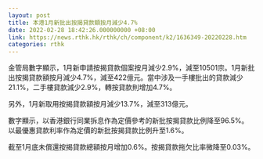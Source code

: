 ```yaml
---
layout: post
title: 本港1月新批出按揭貸款額按月減少4.7%
date: 2022-02-28 18:42:26.000000000 +08:00
link: https://news.rthk.hk/rthk/ch/component/k2/1636349-20220228.htm
categories: rthk
---
```


金管局數字顯示，1月新申請按揭貸款個案按月減少2.9%，減至10501宗。1月新批出按揭貸款額按月減少4.7%，減至422億元。當中涉及一手樓批出的貸款減少21.1%，二手樓貸款減少2.9%，轉按貸款則增加4.7%。

另外，1月新取用按揭貸款額按月減少13.7%，減至313億元。

數字顯示，以香港銀行同業拆息作為定價參考的新批按揭貸款比例降至96.5%。以最優惠貸款利率作為定價的新批按揭貸款比例升至1.6%。

截至1月底未償還按揭貸款總額按月增加0.6%。按揭貸款拖欠比率微降至0.03%。
